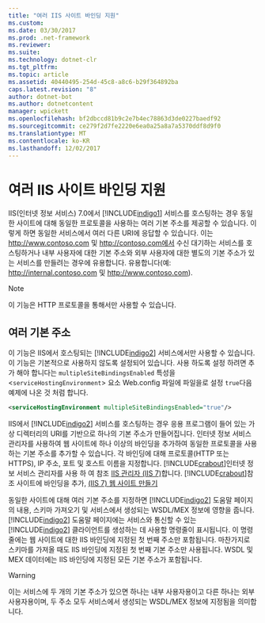 ```yaml
---
title: "여러 IIS 사이트 바인딩 지원"
ms.custom: 
ms.date: 03/30/2017
ms.prod: .net-framework
ms.reviewer: 
ms.suite: 
ms.technology: dotnet-clr
ms.tgt_pltfrm: 
ms.topic: article
ms.assetid: 40440495-254d-45c8-a8c6-b29f364892ba
caps.latest.revision: "8"
author: dotnet-bot
ms.author: dotnetcontent
manager: wpickett
ms.openlocfilehash: bf2dbccd81b9c2e7b4ec78863d3de0227baedf92
ms.sourcegitcommit: ce279f2d7fe2220e6ea0a25a8a7a5370ddf8d9f0
ms.translationtype: MT
ms.contentlocale: ko-KR
ms.lasthandoff: 12/02/2017
---
```

# <a name="supporting-multiple-iis-site-bindings"></a>여러 IIS 사이트 바인딩 지원
IIS(인터넷 정보 서비스) 7.0에서 [!INCLUDE[indigo1](../../../../includes/indigo1-md.md)] 서비스를 호스팅하는 경우 동일한 사이트에 대해 동일한 프로토콜을 사용하는 여러 기본 주소를 제공할 수 있습니다. 이렇게 하면 동일한 서비스에서 여러 다른 URI에 응답할 수 있습니다. 이는 http://www.contoso.com 및 http://contoso.com에서 수신 대기하는 서비스를 호스팅하거나 내부 사용자에 대한 기본 주소와 외부 사용자에 대한 별도의 기본 주소가 있는 서비스를 만들려는 경우에 유용합니다. 유용합니다(예: http://internal.contoso.com 및 http://www.contoso.com).  
  
> [!NOTE]
>  이 기능은 HTTP 프로토콜을 통해서만 사용할 수 있습니다.  
  
## <a name="multiple-base-addresses"></a>여러 기본 주소  
 이 기능은 IIS에서 호스팅되는 [!INCLUDE[indigo2](../../../../includes/indigo2-md.md)] 서비스에서만 사용할 수 있습니다. 이 기능은 기본적으로 사용하지 않도록 설정되어 있습니다. 사용 하도록 설정 하려면 추가 해야 합니다는 `multipleSiteBindingsEnabled` 특성을 <`serviceHostingEnvironment`> 요소 Web.config 파일에 파일을로 설정 `true`다음 예제에 나온 것 처럼 합니다.  
  
```xml  
<serviceHostingEnvironment multipleSiteBindingsEnabled="true"/>  
```  
  
 IIS에서 [!INCLUDE[indigo2](../../../../includes/indigo2-md.md)] 서비스를 호스팅하는 경우 응용 프로그램이 들어 있는 가상 디렉터리의 URI를 기반으로 하나의 기본 주소가 만들어집니다. 인터넷 정보 서비스 관리자를 사용하여 웹 사이트에 하나 이상의 바인딩을 추가하여 동일한 프로토콜을 사용하는 기본 주소를 추가할 수 있습니다. 각 바인딩에 대해 프로토콜(HTTP 또는 HTTPS), IP 주소, 포트 및 호스트 이름을 지정합니다. [!INCLUDE[crabout](../../../../includes/crabout-md.md)]인터넷 정보 서비스 관리자를 사용 하 여 참조 [IIS 관리자 (IIS 7)](http://go.microsoft.com/fwlink/?LinkId=164057)합니다. [!INCLUDE[crabout](../../../../includes/crabout-md.md)]참조 사이트에 바인딩을 추가, [(IIS 7) 웹 사이트 만들기](http://go.microsoft.com/fwlink/?LinkId=164060)  
  
 동일한 사이트에 대해 여러 기본 주소를 지정하면 [!INCLUDE[indigo2](../../../../includes/indigo2-md.md)] 도움말 페이지의 내용, 스키마 가져오기 및 서비스에서 생성되는 WSDL/MEX 정보에 영향을 줍니다. [!INCLUDE[indigo2](../../../../includes/indigo2-md.md)] 도움말 페이지에는 서비스와 통신할 수 있는 [!INCLUDE[indigo2](../../../../includes/indigo2-md.md)] 클라이언트를 생성하는 데 사용할 명령줄이 표시됩니다. 이 명령줄에는 웹 사이트에 대한 IIS 바인딩에 지정된 첫 번째 주소만 포함됩니다. 마찬가지로 스키마를 가져올 때도 IIS 바인딩에 지정된 첫 번째 기본 주소만 사용됩니다. WSDL 및 MEX 데이터에는 IIS 바인딩에 지정된 모든 기본 주소가 포함됩니다.  
  
> [!WARNING]
>  이는 서비스에 두 개의 기본 주소가 있으면 하나는 내부 사용자용이고 다른 하나는 외부 사용자용이며, 두 주소 모두 서비스에서 생성되는 WSDL/MEX 정보에 지정됨을 의미합니다.
